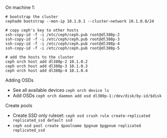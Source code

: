 On machine 1:

```
# bootstrap the cluster
cephadm bootstrap --mon-ip 10.1.0.1 --cluster-network 10.1.0.0/24

# copy ceph's key to other hosts
ssh-copy-id -f -i /etc/ceph/ceph.pub root@dl380p-2
ssh-copy-id -f -i /etc/ceph/ceph.pub root@dl380p-3
ssh-copy-id -f -i /etc/ceph/ceph.pub root@dl380p-4
ssh-copy-id -f -i /etc/ceph/ceph.pub root@dl380p-5

# add the hosts to the cluster
ceph orch host add dl380p-2 10.1.0.2
ceph orch host add dl380p-3 10.1.0.3
ceph orch host add dl380p-4 10.1.0.4
```

Adding OSDs

- See all available devices `ceph orch device ls`
- Add OSDs `ceph orch daemon add osd dl380p-1:/dev/disk/by-id/$disk`

Create pools

- Create SSD only ruleset: `ceph osd crush rule create-replicated replicated_ssd default ssd`
- `ceph osd pool create $poolname $pgnum $pgpnum replicated replicated_ssd`
